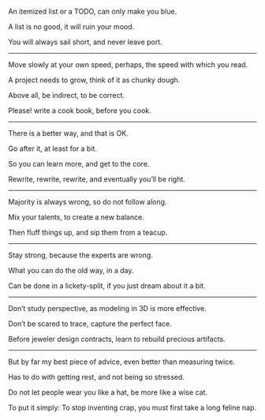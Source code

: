 An itemized list or a TODO,
can only make you blue.

A list is no good,
it will ruin your mood.

You will always sail short,
and never leave port.

---

Move slowly at your own speed,
perhaps, the speed with which you read.

A project needs to grow,
think of it as chunky dough.

Above all, be indirect,
to be correct.

Please! write a cook book,
before you cook.

---

There is a better way,
and that is OK.

Go after it,
at least for a bit.

So you can learn more,
and get to the core.

Rewrite, rewrite, rewrite,
and eventually you’ll be right.

---

Majority is always wrong,
so do not follow along.

Mix your talents,
to create a new balance.

Then fluff things up,
and sip them from a teacup.

---

Stay strong,
because the experts are wrong.

What you can do the old way,
in a day.

Can be done in a lickety-split,
if you just dream about it a bit.

---

Don’t study perspective,
as modeling in 3D is more effective.

Don’t be scared to trace,
capture the perfect face.

Before jeweler design contracts,
learn to rebuild precious artifacts.

---

But by far my best piece of advice,
even better than measuring twice.

Has to do with getting rest,
and not being so stressed.

Do not let people wear you like a hat,
be more like a wise cat.

To put it simply: To stop inventing crap,
you must first take a long feline nap.
